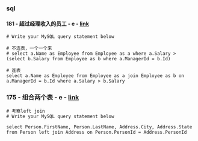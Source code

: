 ### sql

#### 181 - 超过经理收入的员工 - e - [link](https://leetcode-cn.com/problems/employees-earning-more-than-their-managers/submissions/)

```
# Write your MySQL query statement below

# 不连表，一个一个来
# select a.Name as Employee from Employee as a where a.Salary > (select b.Salary from Employee as b where a.ManagerId = b.Id)

# 连表
select a.Name as Employee from Employee as a join Employee as b on a.ManagerId = b.Id where a.Salary > b.Salary

```

### 175 - 组合两个表 - e - [link](https://leetcode-cn.com/problems/combine-two-tables/)

```
# 考察left join
# Write your MySQL query statement below

select Person.FirstName, Person.LastName, Address.City, Address.State from Person left join Address on Person.PersonId = Address.PersonId
```